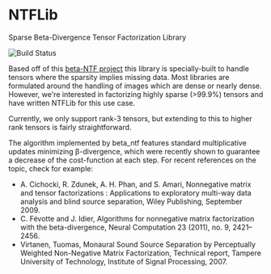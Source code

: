 # NTFLib
Sparse Beta-Divergence Tensor Factorization Library

![Build Status](https://api.travis-ci.org/cemoody/NTFLib.svg?branch=master)

Based off of this [beta-NTF project](https://code.google.com/p/beta-ntf/) this library is 
specially-built to handle tensors where the sparsity implies missing data. Most
libraries are formulated around the handling of images which are dense or nearly
dense. However, we're interested in factorizing highly sparse (>99.9%) tensors
and have written NTFLib for this use case.

Currently, we only support rank-3 tensors, but extending to this to higher rank
tensors is fairly straightforward.

The algorithm implemented by beta_ntf features standard multiplicative updates
minimizing β-divergence, which were recently shown to guarantee a decrease of
the cost-function at each step. For recent references on the topic, check for
example:

- A. Cichocki, R. Zdunek, A. H. Phan, and S. Amari, Nonnegative matrix and tensor
factorizations : Applications to exploratory multi-way data analysis and blind
source separation, Wiley Publishing, September 2009.
- C. Févotte and J. Idier, Algorithms for nonnegative matrix factorization with
the beta-divergence, Neural Computation 23 (2011), no. 9, 2421–2456.
- Virtanen, Tuomas, Monaural Sound Source Separation by Perceptually Weighted
Non-Negative Matrix Factorization, Technical report, Tampere University of
Technology, Institute of Signal Processing, 2007.

